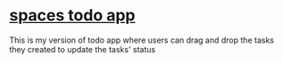 # [spaces todo app](https://spaces-todo-app.herokuapp.com/)

This is my version of todo app where users can drag and drop the tasks they created to update the tasks' status

